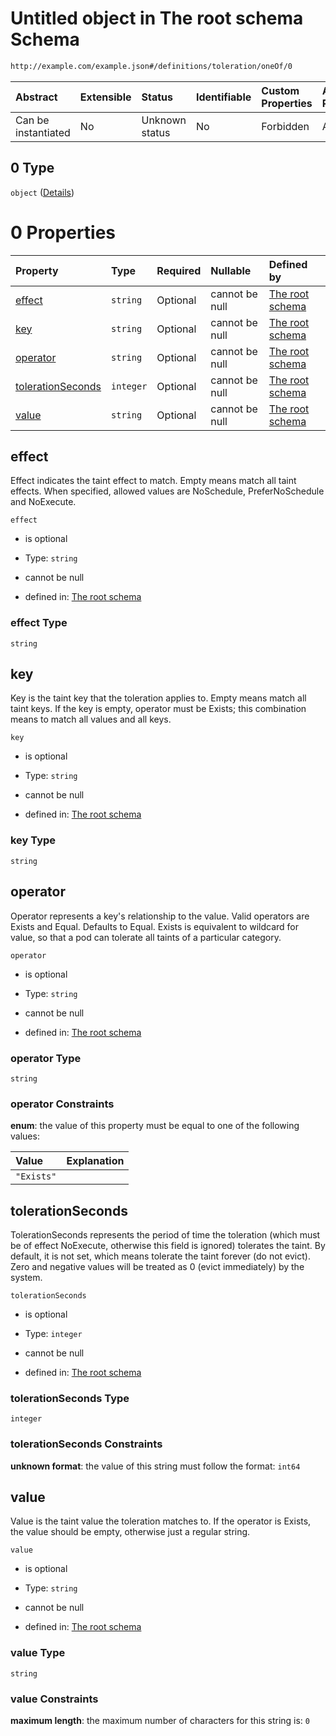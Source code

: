 # Untitled object in The root schema Schema

```txt
http://example.com/example.json#/definitions/toleration/oneOf/0
```



| Abstract            | Extensible | Status         | Identifiable | Custom Properties | Additional Properties | Access Restrictions | Defined In                                                        |
| :------------------ | :--------- | :------------- | :----------- | :---------------- | :-------------------- | :------------------ | :---------------------------------------------------------------- |
| Can be instantiated | No         | Unknown status | No           | Forbidden         | Allowed               | none                | [values.schema.json\*](values.schema.json "open original schema") |

## 0 Type

`object` ([Details](values-definitions-toleration-oneof-0.md))

# 0 Properties

| Property                                | Type      | Required | Nullable       | Defined by                                                                                                                                                                              |
| :-------------------------------------- | :-------- | :------- | :------------- | :-------------------------------------------------------------------------------------------------------------------------------------------------------------------------------------- |
| [effect](#effect)                       | `string`  | Optional | cannot be null | [The root schema](values-definitions-toleration-oneof-0-properties-effect.md "http://example.com/example.json#/definitions/toleration/oneOf/0/properties/effect")                       |
| [key](#key)                             | `string`  | Optional | cannot be null | [The root schema](values-definitions-toleration-oneof-0-properties-key.md "http://example.com/example.json#/definitions/toleration/oneOf/0/properties/key")                             |
| [operator](#operator)                   | `string`  | Optional | cannot be null | [The root schema](values-definitions-toleration-oneof-0-properties-operator.md "http://example.com/example.json#/definitions/toleration/oneOf/0/properties/operator")                   |
| [tolerationSeconds](#tolerationseconds) | `integer` | Optional | cannot be null | [The root schema](values-definitions-toleration-oneof-0-properties-tolerationseconds.md "http://example.com/example.json#/definitions/toleration/oneOf/0/properties/tolerationSeconds") |
| [value](#value)                         | `string`  | Optional | cannot be null | [The root schema](values-definitions-toleration-oneof-0-properties-value.md "http://example.com/example.json#/definitions/toleration/oneOf/0/properties/value")                         |

## effect

Effect indicates the taint effect to match. Empty means match all taint effects. When specified, allowed values are NoSchedule, PreferNoSchedule and NoExecute.

`effect`

*   is optional

*   Type: `string`

*   cannot be null

*   defined in: [The root schema](values-definitions-toleration-oneof-0-properties-effect.md "http://example.com/example.json#/definitions/toleration/oneOf/0/properties/effect")

### effect Type

`string`

## key

Key is the taint key that the toleration applies to. Empty means match all taint keys. If the key is empty, operator must be Exists; this combination means to match all values and all keys.

`key`

*   is optional

*   Type: `string`

*   cannot be null

*   defined in: [The root schema](values-definitions-toleration-oneof-0-properties-key.md "http://example.com/example.json#/definitions/toleration/oneOf/0/properties/key")

### key Type

`string`

## operator

Operator represents a key's relationship to the value. Valid operators are Exists and Equal. Defaults to Equal. Exists is equivalent to wildcard for value, so that a pod can tolerate all taints of a particular category.

`operator`

*   is optional

*   Type: `string`

*   cannot be null

*   defined in: [The root schema](values-definitions-toleration-oneof-0-properties-operator.md "http://example.com/example.json#/definitions/toleration/oneOf/0/properties/operator")

### operator Type

`string`

### operator Constraints

**enum**: the value of this property must be equal to one of the following values:

| Value      | Explanation |
| :--------- | :---------- |
| `"Exists"` |             |

## tolerationSeconds

TolerationSeconds represents the period of time the toleration (which must be of effect NoExecute, otherwise this field is ignored) tolerates the taint. By default, it is not set, which means tolerate the taint forever (do not evict). Zero and negative values will be treated as 0 (evict immediately) by the system.

`tolerationSeconds`

*   is optional

*   Type: `integer`

*   cannot be null

*   defined in: [The root schema](values-definitions-toleration-oneof-0-properties-tolerationseconds.md "http://example.com/example.json#/definitions/toleration/oneOf/0/properties/tolerationSeconds")

### tolerationSeconds Type

`integer`

### tolerationSeconds Constraints

**unknown format**: the value of this string must follow the format: `int64`

## value

Value is the taint value the toleration matches to. If the operator is Exists, the value should be empty, otherwise just a regular string.

`value`

*   is optional

*   Type: `string`

*   cannot be null

*   defined in: [The root schema](values-definitions-toleration-oneof-0-properties-value.md "http://example.com/example.json#/definitions/toleration/oneOf/0/properties/value")

### value Type

`string`

### value Constraints

**maximum length**: the maximum number of characters for this string is: `0`
